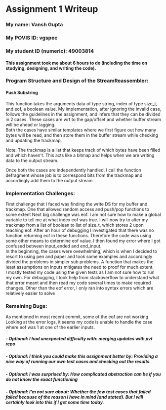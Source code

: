 Assignment 1 Writeup
=============

### My name: Vansh Gupta

### My POVIS ID: vgspec

### My student ID (numeric): 49003814

#### This assignment took me about 6 hours to do (including the time on studying, designing, and writing the code).

### Program Structure and Design of the StreamReassembler:  
#### Push Substring
This function takes the arguments data of type string, index of type size_t, and eof, a boolean value. My implementation, after ignoring the invalid case, follows the guidelines in the assignment, and infers that they can be divided in 2 cases. These cases are wrt to the gap/offset and whether buffer stream will be ahead or lagging.  
Both the cases have similar templates where we first figure out how many bytes will be read, and then store them in the buffer stream while checking and updating the trackmap.  

Note: The trackmap is a list that keeps track of which bytes have been filled and which haven't. This acts like a bitmap and helps when we are writing data to the output stream.  

Once both the cases are independently handled, I call the function defragment whose job is to correspond bits from the trackmap and accordingly add them to the output stream.

### Implementation Challenges:  
First challenge that I faced was finding the write DS for my buffer and trackmap. One that allowed random access and push/pop functions to some extent
Next big challenge was eof. I am not sure how to make a global variable to tell me at what index eof was true. I will now try to alter my trackmap from a list of boolean to list of size_t, which stores 2 upon reaching eof. After an hour of debugging I investigated that there was no function returning eof  in these functions. Therefore the code was using some other means to determine eof value. I then found my error where I got confused between input_ended and end_input.  
In the beginning, the cases were ovewhelming, which is when I decided to resort to using pen and paper and took some examples and accordingly divided the problems in simpler sub problems. A function that makes the least assumptions on inputs mitigates the need to proof for much extent.  
I mostly tested my code using the given tests as I am not sure how to run my own. For debugging, I took help from stackoverflow to understand what that error meant and then read my code several times to make required changes. Other than the eof error, I only ran into syntax errors which are relatively easier to solve

### Remaining Bugs:  
As mentioned in most recent commit, some of the eof are not working. Looking at the error logs, it seems my code is unable to handle the case where eof was 1 at one of the earlier inputs.  

##### - Optional: I had unexpected difficulty with: merging updates with pvt repo

##### - Optional: I think you could make this assignment better by: Providing a nice way of running our own test cases and checking out the results.

##### - Optional: I was surprised by: How complicated abstraction can be if you do not know the exact functioning

##### - Optional: I'm not sure about: Whether the few test cases that failed failed because of the reason I have in mind (and stated). But I will certainly look into this if I get some time today.
